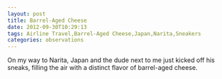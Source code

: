 ```yaml
---
layout: post
title: Barrel-Aged Cheese
date: 2012-09-30T10:29:13
tags: Airline Travel,Barrel-Aged Cheese,Japan,Narita,Sneakers
categories: observations
---
```


On my way to Narita, Japan and the dude next to me just kicked off his sneaks,
filling the air with a distinct flavor of barrel-aged cheese.





